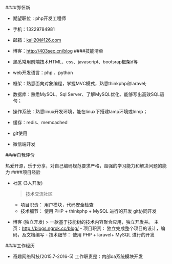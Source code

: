 ####郑怀新
- 期望职位：php开发工程师
- 手机：13229784981
- 邮箱：kali20@126.com
- 博客：http://403sec.cn/blog
####技能清单

- 熟悉常用前端技术HTML、css、javascript、bootsrap框架d等
- web开发语言：php 、python
-  框架：熟悉面向对象编程，掌握MVC模式，熟悉thinkphp和laravel;
-  数据库：熟悉MySQL、Sql Server、了解MySQL优化、能够写出高效SQL语句；
-  操作系统：熟悉linux开发环境，能在linux下搭建lamp环境或lnmp；
-  缓存：redis、memcached
-  git使用
-  微信端开发

####自我评价

热爱开源，乐于分享，对自己编码规范要求严格，超强的学习能力和解决问题的能力
####项目经验
- 社区  (3人开发)
	> 技术交流社区
	- 项目职责：
			 用户模块，代码安全检查
	- 技术细节：
			 使用 PHP + thinkphp + MySQL 进行的开发 
			 git协同开发
			 
- 博客  (独立开发)
	  > 一款基于技能树的技术内容聚合应用，独立开发并。
	  主页：http://blogs.ngrok.cc/blog/
	  - 项目职责：
			  独立完成整个项目的设计，编码，及文档编写
	  - 技术细节：
	   使用 PHP + laravel+ MySQL 进行的开发

####工作经历
- 奇趣网络科技(2015.7-2016-5)
		工作职责是：内部oa系统模块开发